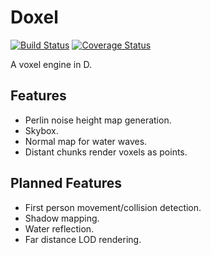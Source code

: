 # Doxel
[![Build Status](https://travis-ci.org/peerhenry/doxel.svg?branch=master)](https://travis-ci.org/peerhenry/doxel/)
[![Coverage Status](https://coveralls.io/repos/github/peerhenry/doxel/badge.svg?branch=master)](https://coveralls.io/github/peerhenry/doxel?branch=master)

A voxel engine in D.

## Features

- Perlin noise height map generation.
- Skybox.
- Normal map for water waves.
- Distant chunks render voxels as points.

## Planned Features

- First person movement/collision detection.
- Shadow mapping.
- Water reflection.
- Far distance LOD rendering.